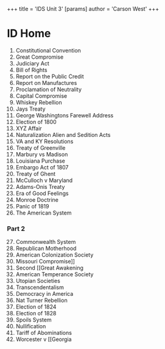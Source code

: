 +++
 title = 'IDS Unit 3'
[params]
	author = 'Carson West'
+++
# ID Home

1. Constitutional Convention
2. Great Compromise
3. Judiciary Act
4. Bill of Rights
5. Report on the Public Credit
6. Report on Manufactures
7. Proclamation of Neutrality
8. Capital Compromise
9. Whiskey Rebellion
10. Jays Treaty
11. George Washingtons Farewell Address
12. Election of 1800
13. XYZ Affair
14. Naturalization Alien and Sedition Acts
15. VA and KY Resolutions
16. Treaty of Greenville
17. Marbury vs Madison
18. Louisiana Purchase
19. Embargo Act of 1807
20. Treaty of Ghent
21. McCulloch v Maryland
22. Adams-Onis Treaty
23. Era of Good Feelings
24. Monroe Doctrine
25. Panic of 1819
26. The American System
### Part 2
27. Commonwealth System
28. Republican Motherhood
29. American Colonization Society
30. Missouri Compromise]]
31. Second [[Great Awakening
32. American Temperance Society
33. Utopian Societies
34. Transcendentalism
35. Democracy in America
36. Nat Turner Rebellion
37. Election of 1824
38. Election of 1828
39. Spoils System
40. Nullification
41. Tariff of Abominations
42. Worcester v [[Georgia
